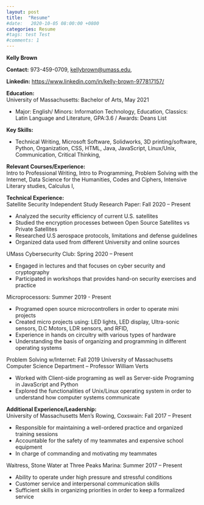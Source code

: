 ```yaml
---
layout: post
title:  "Resume"
#date:   2020-10-05 08:00:00 +0800
categories: Resume
#tags: test Test
#comments: 1
---
```

**Kelly Brown**

**Contact:** 973-459-0709, kellybrown@umass.edu,

**Linkedin:** https://www.linkedin.com/in/kelly-brown-977817157/

**Education:**  
University of Massachusetts: Bachelor of Arts, May 2021
- Major: English/ Minors: Information Technology, Education, Classics: Latin Language and Literature, GPA:3.6 / Awards: Deans List

**Key Skills:**  
- Technical Writing, Microsoft Software, Solidworks, 3D printing/software, Python, Organization, CSS, HTML, Java, JavaScript, Linux/Unix, Communication,
Critical Thinking,

**Relevant Courses/Experience:**  
Intro to Professional Writing, Intro to Programming, Problem Solving with the Internet, Data Science for the Humanities, Codes and Ciphers, Intensive
Literary studies, Calculus I,

**Technical Experience:**  
Satellite Security Independent Study Research Paper: Fall 2020 – Present
-	Analyzed the security efficiency of current U.S. satellites  
-	Studied the encryption processes between Open Source Satellites vs Private Satellites
-	Researched U.S aerospace protocols, limitations and defense guidelines
-	Organized data used from different University and online sources

UMass Cybersecurity Club: Spring 2020 – Present
-	Engaged in lectures and that focuses on cyber security and cryptography
-	Participated in workshops that provides hand-on security exercises and practice

Microprocessors: Summer 2019 - Present
-	Programed open source microcontrollers in order to operate mini projects
-	Created micro projects using: LED lights, LED display, Ultra-sonic sensors, D.C Motors, LDR sensors, and RFID,
-	Experience in hands on circuitry with various types of hardware
-	Understanding the basis of organizing and programming in different operating systems

Problem Solving w/Internet: Fall 2019
University of Massachusetts Computer Science Department – Professor William Verts
-	Worked with Client-side programing as well as Server-side Programing in JavaScript and Python
-	Explored the functionalities of Unix/Linux operating system in order to understand how computer systems communicate

**Additional Experience/Leadership:**  
University of Massachusetts Men’s Rowing, Coxswain: Fall 2017 – Present
-	Responsible for maintaining a well-ordered practice and organized training sessions
-	Accountable for the safety of my teammates and expensive school equipment
-	In charge of commanding and motivating my teammates    

Waitress, Stone Water at Three Peaks Marina: Summer 2017 – Present
-	Ability to operate under high pressure and stressful conditions
-	Customer service and interpersonal communication skills
-	Sufficient skills in organizing priorities in order to keep a formalized service
